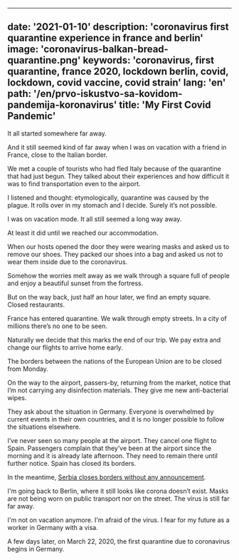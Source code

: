 ---
date: '2021-01-10'
description: 'coronavirus first quarantine experience in france and berlin'
image: 'coronavirus-balkan-bread-quarantine.png'
keywords: 'coronavirus, first quarantine, france 2020, lockdown berlin, covid, lockdown, covid vaccine, covid strain'
lang: 'en'
path: '/en/prvo-iskustvo-sa-kovidom-pandemija-koronavirus'
title: 'My First Covid Pandemic'
------

It all started somewhere far away.

And it still seemed kind of far away when I was on vacation with a friend in France, close to the Italian border.

We met a couple of tourists who had fled Italy because of the quarantine that had just begun. They talked about their experiences and how difficult it was to find transportation even to the airport.

I listened and thought: etymologically, quarantine was caused by the plague. It rolls over in my stomach and I decide. Surely it’s not possible.

I was on vacation mode. It all still seemed a long way away.

At least it did until we reached our accommodation.

When our hosts opened the door they were wearing masks and asked us to remove our shoes. They packed our shoes into a bag and asked us not to wear them inside due to the coronavirus.

Somehow the worries melt away as we walk through a square full of people and enjoy a beautiful sunset from the fortress.

But on the way back, just half an hour later, we find an empty square. Closed restaurants.

France has entered quarantine. We walk through empty streets. In a city of millions there’s no one to be seen.

Naturally we decide that this marks the end of our trip. We pay extra and change our flights to arrive home early.

The borders between the nations of the European Union are to be closed from Monday.

On the way to the airport, passers-by, returning from the market, notice that I’m not carrying any disinfection materials. They give me new anti-bacterial wipes.

They ask about the situation in Germany. Everyone is overwhelmed by current events in their own countries, and it is no longer possible to follow the situations elsewhere.

I’ve never seen so many people at the airport. They cancel one flight to Spain. Passengers complain that they’ve been at the airport since the morning and it is already late afternoon. They need to remain there until further notice. Spain has closed its borders.

In the meantime, <a href="https://www.srbija.gov.rs/vest/en/151410/serbia-closes-borders-due-to-coronavirus.php" rel="noopener noreferer"> Serbia closes borders without any announcement</a>.

I'm going back to Berlin, where it still looks like corona doesn’t exist. Masks are not being worn on public transport nor on the street. The virus is still far far away.

I'm not on vacation anymore. I'm afraid of the virus. I fear for my future as a worker in Germany with a visa.

A few days later, on March 22, 2020, the first quarantine due to coronavirus begins in Germany.
